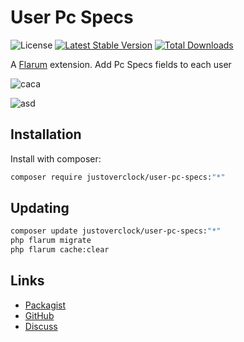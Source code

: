 # User Pc Specs

![License](https://img.shields.io/badge/license-MIT-blue.svg) [![Latest Stable Version](https://img.shields.io/packagist/v/justoverclock/user-pc-specs.svg)](https://packagist.org/packages/justoverclock/user-pc-specs) [![Total Downloads](https://img.shields.io/packagist/dt/justoverclock/user-pc-specs.svg)](https://packagist.org/packages/justoverclock/user-pc-specs)

A [Flarum](http://flarum.org) extension. Add Pc Specs fields to each user

![caca](https://user-images.githubusercontent.com/79002016/151768841-b1bfe948-ace9-4eda-a231-91bb1959ebf1.png)

![asd](https://user-images.githubusercontent.com/79002016/151768910-540a7600-2e03-4dff-83c1-e27216974c48.png)


## Installation

Install with composer:

```sh
composer require justoverclock/user-pc-specs:"*"
```

## Updating

```sh
composer update justoverclock/user-pc-specs:"*"
php flarum migrate
php flarum cache:clear
```

## Links

- [Packagist](https://packagist.org/packages/justoverclock/user-pc-specs)
- [GitHub](https://github.com/justoverclock/user-pc-specs)
- [Discuss](https://discuss.flarum.org/d/PUT_DISCUSS_SLUG_HERE)
